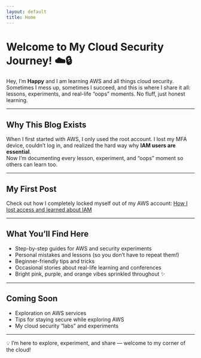 ```yaml
---
layout: default
title: Home
---
```


# Welcome to My Cloud Security Journey! ☁️🔒

Hey, I’m **Happy** and I am learning AWS and all things cloud security.  
Sometimes I mess up, sometimes I succeed, and this is where I share it all: lessons, experiments, and real-life “oops” moments. No fluff, just honest learning.

---

## Why This Blog Exists

When I first started with AWS, I only used the root account. I lost my MFA device, couldn’t log in, and realized the hard way why **IAM users are essential**.  
Now I’m documenting every lesson, experiment, and “oops” moment so others can learn too.

---

## My First Post

Check out how I completely locked myself out of my AWS account: [How I lost access and learned about IAM](./_posts/2025-10-02-locked-out-of-aws.md)

---

## What You’ll Find Here

- Step-by-step guides for AWS and security experiments  
- Personal mistakes and lessons (so you don’t have to repeat them!)  
- Beginner-friendly tips and tricks  
- Occasional stories about real-life learning and conferences 
- Bright pink, purple, and orange vibes sprinkled throughout ✨  
 

---

## Coming Soon

- Exploration on AWS services
- Tips for staying secure while exploring AWS  
- My cloud security “labs” and experiments  

---

💡 I’m here to explore, experiment, and share — welcome to my corner of the cloud!

